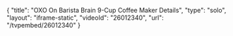 {
    "title": "OXO On Barista Brain 9-Cup Coffee Maker Details",
    "type": "solo",
    "layout": "iframe-static",
    "videoId": "26012340",
    "url": "\/tvpembed\/26012340"
}